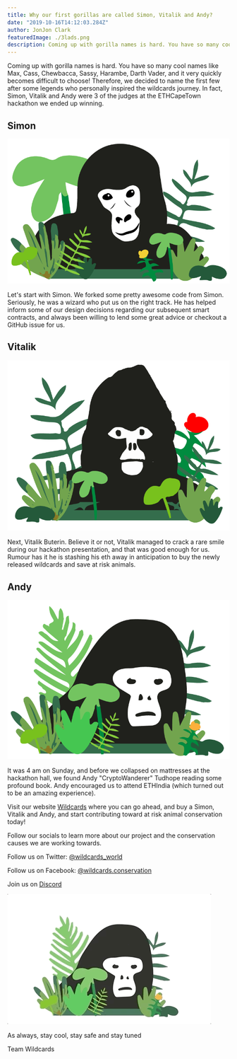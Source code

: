 ```yaml
---
title: Why our first gorillas are called Simon, Vitalik and Andy?
date: "2019-10-16T14:12:03.284Z"
author: JonJon Clark
featuredImage: ./3lads.png
description: Coming up with gorilla names is hard. You have so many cool names like Max, Cass, Chewbacca, Sassy, Harambe, Darth Vader, and it very quickly becomes difficult to choose!
---
```


Coming up with gorilla names is hard. You have so many cool names like Max, Cass, Chewbacca, Sassy, Harambe, Darth Vader, and it very quickly becomes difficult to choose! Therefore, we decided to name the first few after some legends who personally inspired the wildcards journey. In fact, Simon, Vitalik and Andy were 3 of the judges at the ETHCapeTown hackathon we ended up winning.

## Simon

![simon](./simon.png "Simon Wildcard")

Let's start with Simon. We forked some pretty awesome code from Simon. Seriously, he was a wizard who put us on the right track. He has helped inform some of our design decisions regarding our subsequent smart contracts, and always been willing to lend some great advice or checkout a GitHub issue for us.

## Vitalik

![Vitalik](./vitalik2.png "Vitalik Wildcard")

Next, Vitalik Buterin. Believe it or not, Vitalik managed to crack a rare smile during our hackathon presentation, and that was good enough for us. Rumour has it he is stashing his eth away in anticipation to buy the newly released wildcards and save at risk animals.

## Andy

![Andy](./andy.png "Andy Wildcard")

It was 4 am on Sunday, and before we collapsed on mattresses at the hackathon hall, we found Andy "CryptoWanderer" Tudhope reading some profound book. Andy encouraged us to attend ETHIndia (which turned out to be an amazing experience).

Visit our website [Wildcards](https://wildcards.world) where you can go ahead, and buy a Simon, Vitalik and Andy, and start contributing toward at risk animal conservation today!

Follow our socials to learn more about our project and the conservation causes we are working towards.

Follow us on Twitter: [@wildcards_world](https://twitter.com/wildcards_world)

Follow us on Facebook: [@wildcards.conservation](https://www.facebook.com/wildcards.conservation)

Join us on [Discord](https://discord.gg/Wemmn63)

![thuglife](./thuggorilla.gif "Thuglife harberger tax")

As always, stay cool, stay safe and stay tuned

Team Wildcards
